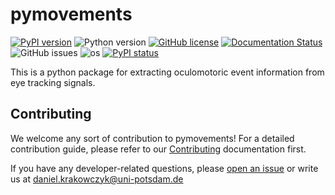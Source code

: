 # pymovements
[![PyPI version](https://badge.fury.io/py/pymovements.svg)](https://badge.fury.io/py/pymovements)
![Python version](https://img.shields.io/badge/python-3.7%20%7C%203.8%20%7C%203.9%20%7C%203.10%20%7C%203.11-blue.svg)
[![GitHub license](https://badgen.net/github/license/aeye-lab/pymovements)](https://github.com/aeye-lab/pymovements/blob/master/LICENSE)
[![Documentation Status](https://readthedocs.org/projects/pymovements/badge/?version=latest)](https://pymovements.readthedocs.io/en/latest/?badge=latest)
![GitHub issues](https://img.shields.io/github/issues/aeye-lab/pymovements)
![os](https://img.shields.io/badge/os-win%7CmacOS%7Clinux-brightgreen)
[![PyPI status](https://img.shields.io/pypi/status/ansicolortags.svg)](https://pypi.python.org/pypi/pymovements/)

This is a python package for extracting oculomotoric event information from eye tracking signals.


## Contributing

We welcome any sort of contribution to pymovements!
For a detailed contribution guide, please refer to our [Contributing](
https://github.com/aeye-lab/pymovements/blob/main/CONTRIBUTING.md) documentation first.

If you have any developer-related questions, please [open an issue](
https://github.com/aeye-lab/pymovements/issues/new/choose) or write us at
[daniel.krakowczyk@uni-potsdam.de](mailto:daniel.krakowczyk@uni-potsdam.de)